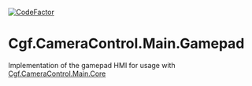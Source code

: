 [![CodeFactor](https://www.codefactor.io/repository/github/sensslen/cgf.cameracontrol.main.gamepad/badge)](https://www.codefactor.io/repository/github/sensslen/cgf.cameracontrol.main.gamepad)
# Cgf.CameraControl.Main.Gamepad
Implementation of the gamepad HMI for usage with [Cgf.CameraControl.Main.Core](https://github.com/sensslen/cgf.cameracontrol.main.core)
